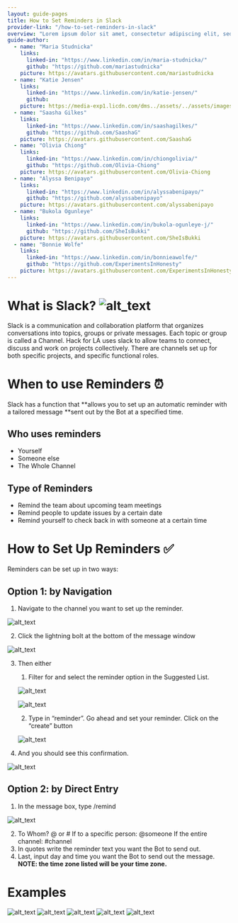 ```yaml
---
layout: guide-pages
title: How to Set Reminders in Slack
provider-link: "/how-to-set-reminders-in-slack"
overview: "Lorem ipsum dolor sit amet, consectetur adipiscing elit, sed do eiusmod tempor incididunt ut labore et dolore magna aliqua. Ut enim ad minim veniam, quis nostrud exercitation ullamco laboris nisi ut aliquip ex ea commodo consequat. Duis aute irure dolor in reprehenderit in voluptate velit esse cillum dolore eu fugiat nulla pariatur. Excepteur sint occaecat cupidatat non proident, sunt in culpa qui officia deserunt mollit anim id est laborum."
guide-author:
  - name: "Maria Studnicka"
    links:
      linked-in: "https://www.linkedin.com/in/maria-studnicka/"
      github: "https://github.com/mariastudnicka"
    picture: https://avatars.githubusercontent.com/mariastudnicka
  - name: "Katie Jensen" 
    links:
      linked-in: "https://www.linkedin.com/in/katie-jensen/"
      github: 
    picture: https://media-exp1.licdn.com/dms../assets/../assets/images/guides/how-to-set-reminders-in-slack/guides/how-to-set-reminders-in-slack-2/_image/C4E03AQFxH7i2p-BbAQ/profile-displayphoto-shrink_400_400/0/1623178954400?e=1650499200&v=beta&t=7JZ76Ux55xt-UhcvTWODpcMDYcP1v9nHa6Pymi9Hae4
  - name: "Saasha Gilkes"
    links:
      linked-in: "https://www.linkedin.com/in/saashagilkes/"
      github: "https://github.com/SaashaG"
    picture: https://avatars.githubusercontent.com/SaashaG
  - name: "Olivia Chiong"
    links:
      linked-in: "https://www.linkedin.com/in/chiongolivia/"
      github: "https://github.com/Olivia-Chiong"
    picture: https://avatars.githubusercontent.com/Olivia-Chiong
  - name: "Alyssa Benipayo"
    links:
      linked-in: "https://www.linkedin.com/in/alyssabenipayo/"
      github: "https://github.com/alyssabenipayo"
    picture: https://avatars.githubusercontent.com/alyssabenipayo    
  - name: "Bukola Ogunleye"
    links:
      linked-in: "https://www.linkedin.com/in/bukola-ogunleye-j/"
      github: "https://github.com/SheIsBukki"
    picture: https://avatars.githubusercontent.com/SheIsBukki   
  - name: "Bonnie Wolfe" 
    links:
      linked-in: "https://www.linkedin.com/in/bonnieawolfe/"
      github: "https://github.com/ExperimentsInHonesty"
    picture: https://avatars.githubusercontent.com/ExperimentsInHonesty   
---
```


# **What** is Slack? ![alt_text](../assets/images/guides/how-to-set-reminders-in-slack/slack-icon.png "image_tooltip")

Slack is a communication and collaboration platform that organizes conversations into topics, groups or private messages.  Each topic or group is called a Channel.  Hack for LA uses slack to allow teams to connect, discuss and work on projects collectively.  There are channels set up for both specific projects, and specific functional roles. 


# **When** to use Reminders ⏰

Slack has a function that **allows you to set up an automatic reminder with a tailored message **sent out by the Bot at a specified time.  


## Who uses reminders

* Yourself 
* Someone else 
* The Whole Channel


## Type of Reminders

* Remind the team about upcoming team meetings
* Remind people to update issues by a certain date
* Remind yourself to check back in with someone at a certain time


# **How** to Set Up Reminders ✅

Reminders can be set up in two ways: 


## Option 1: by Navigation

1. Navigate to the channel you want to set up the reminder.

![alt_text](../assets/images/guides/how-to-set-reminders-in-slack/image1.png "image_tooltip")


2. Click the lightning bolt at the bottom of the message window 

![alt_text](../assets/images/guides/how-to-set-reminders-in-slack/image13.png "image_tooltip")

 
3. Then either 
    1. Filter for and select the reminder option in the Suggested List. 

    ![alt_text](../assets/images/guides/how-to-set-reminders-in-slack/image8.png "image_tooltip")

    ![alt_text](../assets/images/guides/how-to-set-reminders-in-slack/image2.png "image_tooltip")

    2. Type in “reminder”. Go ahead and set your reminder. Click on the “create” button 

    ![alt_text](../assets/images/guides/how-to-set-reminders-in-slack/image14.png "image_tooltip")




4. And you should see this confirmation.

![alt_text](../assets/images/guides/how-to-set-reminders-in-slack/image12.png "image_tooltip")


    





## Option 2: by Direct Entry



1. In the message box, type /remind 

![alt_text](../assets/images/guides/how-to-set-reminders-in-slack/image10.png "image_tooltip")


2. To Whom? @ or # 
If to a specific person: @someone 
If the entire channel: #channel
3. In quotes write the reminder text you want the Bot to send out.
4. Last, input day and time you want the Bot to send out the message. **NOTE: the time zone listed will be your time zone.**


# **Examples**

![alt_text](../assets/images/guides/how-to-set-reminders-in-slack/image6.png "image_tooltip")
![alt_text](../assets/images/guides/how-to-set-reminders-in-slack/image4.png "image_tooltip")
![alt_text](../assets/images/guides/how-to-set-reminders-in-slack/image7.png "image_tooltip")
![alt_text](../assets/images/guides/how-to-set-reminders-in-slack/image11.png "image_tooltip")
![alt_text](../assets/images/guides/how-to-set-reminders-in-slack/image3.png "image_tooltip")



<!-- # **Guide Authors**

Peer-created guides are an important part of Hack for LA’s Culture.  They are created by our Volunteer Members based on effective processes developed on our projects.

This guide was created and contributed to by: Maria Studnicka, Katie Jensen, Saasha Gilkes, Oliva Chiong, Alyssa Benipayo, Bukola Ogunleye and Bonnie Wolfe

If you would like to contribute, please see the contribution methods available:

If you are a member of the Hack for LA community you can post any comments directly in the iterative  version of this guide: [How to Set Reminders in Slack](https://www.google.com/)<span style="text-decoration:underline;">.</span>

If you are outside the Hack for LA community, please use this [feedback form](https://www.google.com/) to provide suggestions for improvement or how the guide is useful for you. -->

